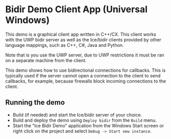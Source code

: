 # Bidir Demo Client App (Universal Windows)

This demo is a graphical client app written in C++/CX. This client
works with the UWP bidir server as well as the Ice/bidir clients provided by
other language mappings, such as C++, C#, Java and Python.

Note that is you use the UWP server, due to UWP restrictions it must be ran on
a separate machine from the client.

This demo shows how to use bidirectional connections for callbacks.
This is typically used if the server cannot open a connection to the
client to send callbacks, for example, because firewalls block
incoming connections to the client.

## Running the demo

* Build (if needed) and start the Ice/bidir server of your choice.
* Build and deploy the demo using `Deploy bidir` from the `Build` menu.
* Start the "Ice Bidir Demo" application from the Windows Start screen
or right click on the project and select `Debug -> Start new instance`.
